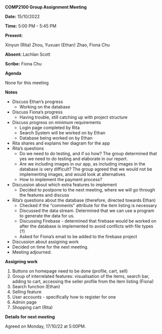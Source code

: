 **COMP2100 Group Assignment Meeting**

**Date:** 15/10/2022

**Time:** 5:00 PM - 5:45 PM

**Present:**

Xinyun (Rita) Zhou, Yuxuan (Ethan) Zhao, Fiona Chu

**Absent:** Lachlan Scott

**Scribe:** Fiona Chu

**Agenda**

None for this meeting

**Notes**

- Discuss Ethan’s progress
  - Working on the database
- Discuss Fiona’s progress
  - Having trouble, still catching up with project structure
- Discuss progress on minimum requirements
  - Login page completed by Rita
  - Search System will be worked on by Ethan
  - Database being worked on by Ethan
- Rita shares and explains her diagram for the app
- Rita’s questions
  - Do we need to do testing, and if so how? The group determined that yes we need to do testing and elaborate in our report.
  - Are we including images in our app, as including images in the database is very difficult? The group agreed that we would not be implementing images, and would look at alternatives
  - How to implement the payment process?
- Discussion about which extra features to implement
  - Decided to postpone to the next meeting, where we will go through the features and discuss
- Rita’s questions about the database (therefore, directed towards Ethan)
  - Checked if the “comments” attribute for the item listing is necessary
  - Discussed the data stream. Determined that we can use a program to generate the data for us.
  - Discussing Firebase - determined that firebase would be worked on after the database is implemented to avoid conflicts with file types (?)
  - Asked for Fiona’s email to be added to the firebase project
- Discussion about assigning work
- Decided on time for the next meeting.
- Meeting adjourned.

**Assigning work**

1. Buttons on homepage need to be done (profile, cart, sell)
1. Group of interrelated features: visualisation of the items, search bar, adding to cart, accessing the seller profile from the item listing (Fiona)
1. Search function (Ethan)
1. Selling feature
1. User accounts - specifically how to register for one
1. Admin page
1. Shopping cart (Rita)

**Details for next meeting**

Agreed on Monday, 17/10/22 at 5:00PM.
